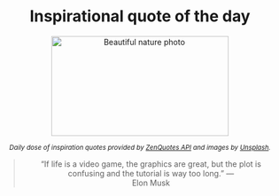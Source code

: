 
<div align="center">

# Inspirational quote of the day

<img src="./data/photo.jpeg" alt="Beautiful nature photo" width="320" height="180">

<sub><i>Daily dose of inspiration quotes provided by [ZenQuotes API](https://zenquotes.io/) and images by [Unsplash](https://unsplash.com/).</i></sub>


<blockquote>&ldquo;If life is a video game, the graphics are great, but the plot is confusing and the tutorial is way too long.&rdquo; &mdash; <footer>Elon Musk</footer></blockquote>

</div>
